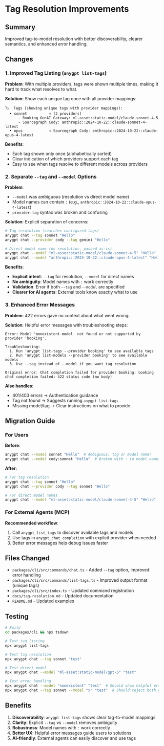 # Tag Resolution Improvements

## Summary

Improved tag-to-model resolution with better discoverability, clearer semantics, and enhanced error handling.

## Changes

### 1. Improved Tag Listing (`anygpt list-tags`)

**Problem**: With multiple providers, tags were shown multiple times, making it hard to track what resolves to what.

**Solution**: Show each unique tag once with all provider mappings:

```
🏷️  Tags (showing unique tags with provider mappings):
  • sonnet          → [2 providers]
      - Booking GenAI Gateway: ml-asset:static-model/claude-sonnet-4-5
      - Sourcegraph Cody: anthropic::2024-10-22::claude-sonnet-4-latest
  • opus            → Sourcegraph Cody: anthropic::2024-10-22::claude-opus-4-latest
```

**Benefits**:

- Each tag shown only once (alphabetically sorted)
- Clear indication of which providers support each tag
- Easy to see when tags resolve to different models across providers

### 2. Separate `--tag` and `--model` Options

**Problem**:

- `--model` was ambiguous (resolution vs direct model name)
- Model names can contain `:` (e.g., `anthropic::2024-10-22::claude-opus-4-latest`)
- `provider:tag` syntax was broken and confusing

**Solution**: Explicit separation of concerns:

```bash
# Tag resolution (searches configured tags)
anygpt chat --tag sonnet "Hello"
anygpt chat --provider cody --tag gemini "Hello"

# Direct model name (no resolution, passed as-is)
anygpt chat --model "ml-asset:static-model/claude-sonnet-4-5" "Hello"
anygpt chat --model "anthropic::2024-10-22::claude-opus-4-latest" "Hello"
```

**Benefits**:

- **Explicit intent**: `--tag` for resolution, `--model` for direct names
- **No ambiguity**: Model names with `:` work correctly
- **Validation**: Error if both `--tag` and `--model` are specified
- **Clearer for AI agents**: External tools know exactly what to use

### 3. Enhanced Error Messages

**Problem**: 422 errors gave no context about what went wrong.

**Solution**: Helpful error messages with troubleshooting steps:

```
Error: Model 'nonexistent-model' not found or not supported by provider 'booking'.

Troubleshooting:
  1. Run 'anygpt list-tags --provider booking' to see available tags
  2. Run 'anygpt list-models --provider booking' to see available models
  3. Use --tag instead of --model if you want tag resolution

Original error: Chat completion failed for provider booking: booking chat completion failed: 422 status code (no body)
```

**Also handles**:

- 401/403 errors → Authentication guidance
- Tag not found → Suggests running `anygpt list-tags`
- Missing model/tag → Clear instructions on what to provide

## Migration Guide

### For Users

**Before**:

```bash
anygpt chat --model sonnet "Hello"  # Ambiguous: tag or model name?
anygpt chat --model cody:sonnet "Hello"  # Broken with : in model names
```

**After**:

```bash
# For tag resolution
anygpt chat --tag sonnet "Hello"
anygpt chat --provider cody --tag sonnet "Hello"

# For direct model names
anygpt chat --model "ml-asset:static-model/claude-sonnet-4-5" "Hello"
```

### For External Agents (MCP)

**Recommended workflow**:

1. Call `anygpt_list_tags` to discover available tags and models
2. Use tags in `anygpt_chat_completion` with explicit provider when needed
3. Better error messages help debug issues faster

## Files Changed

- `packages/cli/src/commands/chat.ts` - Added `--tag` option, improved error handling
- `packages/cli/src/commands/list-tags.ts` - Improved output format (unique tags)
- `packages/cli/src/index.ts` - Updated command registration
- `docs/tag-resolution.md` - Updated documentation
- `README.md` - Updated examples

## Testing

```bash
# Build
cd packages/cli && npx tsdown

# Test tag listing
npx anygpt list-tags

# Test tag resolution
npx anygpt chat --tag sonnet "test"

# Test direct model
npx anygpt chat --model "ml-asset:static-model/gpt-5" "test"

# Test error handling
npx anygpt chat --model "nonexistent" "test"  # Should show helpful error
npx anygpt chat --tag sonnet --model "x" "test"  # Should reject both options
```

## Benefits

1. **Discoverability**: `anygpt list-tags` shows clear tag-to-model mappings
2. **Clarity**: Explicit `--tag` vs `--model` removes ambiguity
3. **Robustness**: Model names with `:` work correctly
4. **Better UX**: Helpful error messages guide users to solutions
5. **AI-friendly**: External agents can easily discover and use tags
